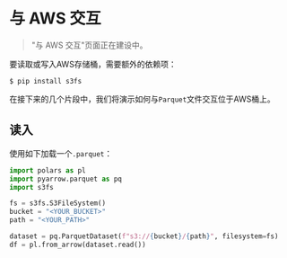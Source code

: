 # 与 AWS 交互

> "与 AWS 交互"页面正在建设中。

要读取或写入AWS存储桶，需要额外的依赖项：

```shell
$ pip install s3fs
```

在接下来的几个片段中，我们将演示如何与`Parquet`文件交互位于AWS桶上。

## 读入

使用如下加载一个`.parquet`：

```python
import polars as pl
import pyarrow.parquet as pq
import s3fs

fs = s3fs.S3FileSystem()
bucket = "<YOUR_BUCKET>"
path = "<YOUR_PATH>"

dataset = pq.ParquetDataset(f"s3://{bucket}/{path}", filesystem=fs)
df = pl.from_arrow(dataset.read())
```
